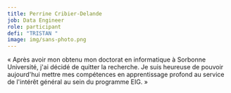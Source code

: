 ```yaml
---
title: Perrine Cribier-Delande
job: Data Engineer
role: participant
defi: "TRISTAN "
image: img/sans-photo.png
---
```

« Après avoir mon obtenu mon doctorat en informatique à Sorbonne Université, j'ai décidé de quitter la recherche. Je suis heureuse de pouvoir aujourd'hui mettre mes compétences en apprentissage profond au service de l'intérêt général au sein du programme EIG. »